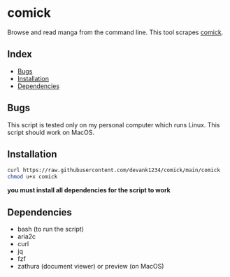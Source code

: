# comick
Browse and read manga from the command line. This tool scrapes [comick](https://comick.app).

## Index
- [Bugs](#Bugs)
- [Installation](#Installation)
- [Dependencies](#Dependencies)

## Bugs
This script is tested only on my personal computer which runs Linux. This script should work on MacOS.

## Installation
```sh
curl https://raw.githubusercontent.com/devank1234/comick/main/comick
chmod u+x comick
```
**you must install all dependencies for the script to work**

## Dependencies
- bash (to run the script)
- aria2c
- curl
- jq
- fzf
- zathura (document viewer) or preview (on MacOS)
